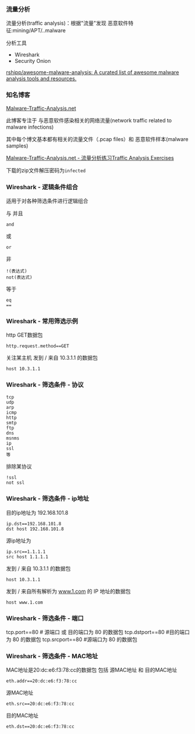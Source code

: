### 流量分析

流量分析(traffic analysis)：根据"流量"发现 恶意软件特征:mining/APT/..malware

分析工具
* Wireshark
* Security Onion

[rshipp/awesome-malware-analysis: A curated list of awesome malware analysis tools and resources.](https://github.com/rshipp/awesome-malware-analysis)


### 知名博客

[Malware-Traffic-Analysis.net](https://www.malware-traffic-analysis.net/)

此博客专注于 与恶意软件感染相关的网络流量(network traffic related to malware infections)

其中每个博文基本都有相关的流量文件（.pcap files）和 恶意软件样本(malware samples)

 
[Malware-Traffic-Analysis.net - 流量分析练习Traffic Analysis Exercises](https://www.malware-traffic-analysis.net/training-exercises.html)

下载的zip文件解压密码为`infected`

### Wireshark - 逻辑条件组合

适用于对各种筛选条件进行逻辑组合

与 并且
```
and
```


或
```
or
```

非
```
!(表达式)
not(表达式)
```

等于
```
eq
==
```


### Wireshark - 常用筛选示例

http GET数据包
```
http.request.method==GET
```

关注某主机 发到 / 来自 10.3.1.1 的数据包
```
host 10.3.1.1
```

### Wireshark - 筛选条件 - 协议

```
tcp
udp
arp
icmp
http
smtp
ftp
dns
msnms
ip
ssl
等
```

排除某协议
```
!ssl
not ssl
```



### Wireshark - 筛选条件 - ip地址

目的ip地址为 192.168.101.8
```
ip.dst==192.168.101.8
dst host 192.168.101.8
```

源ip地址为
```
ip.src==1.1.1.1
src host 1.1.1.1
```


发到 / 来自 10.3.1.1 的数据包
```
host 10.3.1.1
```

发到 / 来自所有解析为 www.1.com 的 IP 地址的数据包
```
host www.1.com
```




### Wireshark - 筛选条件 - 端口

tcp.port==80 # 源端口 或 目的端口为 80 的数据包
tcp.dstport==80 #目的端口为 80 的数据包
tcp.srcport==80 #源端口为 80 的数据包


### Wireshark - 筛选条件 - MAC地址

MAC地址是20:dc:e6:f3:78:cc的数据包  包括 源MAC地址 和 目的MAC地址
```
eth.addr==20:dc:e6:f3:78:cc
```


源MAC地址
```
eth.src==20:dc:e6:f3:78:cc
```

目的MAC地址
```
eth.dst==20:dc:e6:f3:78:cc
```
